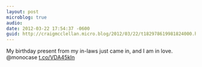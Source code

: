 ```yaml
---
layout: post
microblog: true
audio: 
date: 2012-03-22 17:54:37 -0600
guid: http://craigmcclellan.micro.blog/2012/03/22/t182978619981824000.html
---
```

My birthday present from my in-laws just came in, and I am in love. @monocase [t.co/VDA45kln](http://t.co/VDA45kln)
